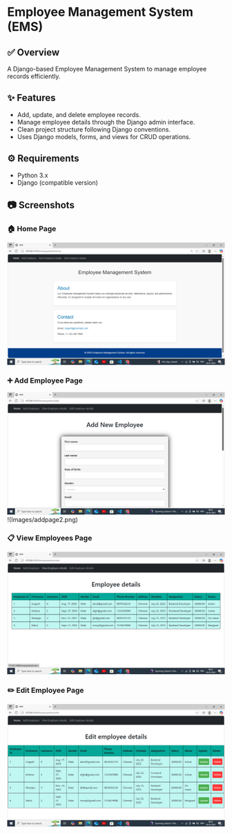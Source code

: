 # Employee Management System (EMS)

## ✅ Overview
A Django-based Employee Management System to manage employee records efficiently.

## ✨ Features
- Add, update, and delete employee records.
- Manage employee details through the Django admin interface.
- Clean project structure following Django conventions.
- Uses Django models, forms, and views for CRUD operations.

## ⚙️ Requirements
- Python 3.x
- Django (compatible version)

## 📷 Screenshots
### 🏠 Home Page
![Home Page](Images/homepage.png)

### ➕ Add Employee Page
![Add Employee](Images/addpage1.png)
!(Images/addpage2.png)

### 📋 View Employees Page
![View Employees](Images/viewpage.png)

### ✏️ Edit Employee Page
![Edit Employee](Images/editpage.png)

